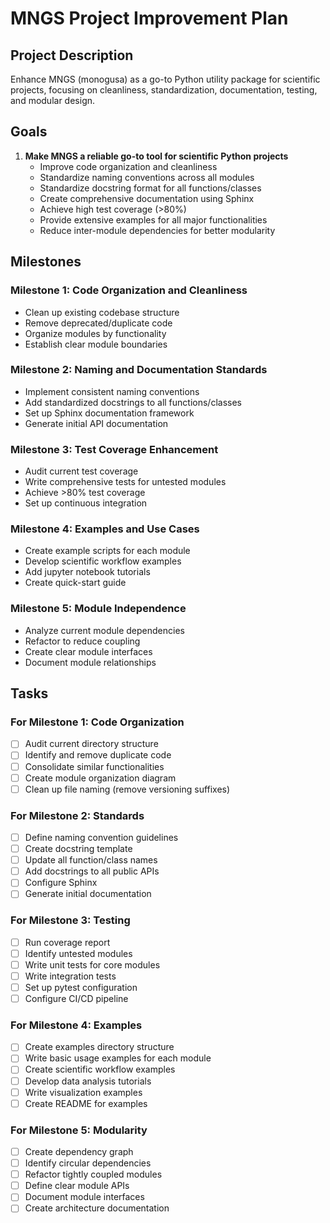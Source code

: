 # MNGS Project Improvement Plan

## Project Description
Enhance MNGS (monogusa) as a go-to Python utility package for scientific projects, focusing on cleanliness, standardization, documentation, testing, and modular design.

## Goals
1. **Make MNGS a reliable go-to tool for scientific Python projects**
   - Improve code organization and cleanliness
   - Standardize naming conventions across all modules
   - Standardize docstring format for all functions/classes
   - Create comprehensive documentation using Sphinx
   - Achieve high test coverage (>80%)
   - Provide extensive examples for all major functionalities
   - Reduce inter-module dependencies for better modularity

## Milestones

### Milestone 1: Code Organization and Cleanliness
- Clean up existing codebase structure
- Remove deprecated/duplicate code
- Organize modules by functionality
- Establish clear module boundaries

### Milestone 2: Naming and Documentation Standards
- Implement consistent naming conventions
- Add standardized docstrings to all functions/classes
- Set up Sphinx documentation framework
- Generate initial API documentation

### Milestone 3: Test Coverage Enhancement
- Audit current test coverage
- Write comprehensive tests for untested modules
- Achieve >80% test coverage
- Set up continuous integration

### Milestone 4: Examples and Use Cases
- Create example scripts for each module
- Develop scientific workflow examples
- Add jupyter notebook tutorials
- Create quick-start guide

### Milestone 5: Module Independence
- Analyze current module dependencies
- Refactor to reduce coupling
- Create clear module interfaces
- Document module relationships

## Tasks

### For Milestone 1: Code Organization
- [ ] Audit current directory structure
- [ ] Identify and remove duplicate code
- [ ] Consolidate similar functionalities
- [ ] Create module organization diagram
- [ ] Clean up file naming (remove versioning suffixes)

### For Milestone 2: Standards
- [ ] Define naming convention guidelines
- [ ] Create docstring template
- [ ] Update all function/class names
- [ ] Add docstrings to all public APIs
- [ ] Configure Sphinx
- [ ] Generate initial documentation

### For Milestone 3: Testing
- [ ] Run coverage report
- [ ] Identify untested modules
- [ ] Write unit tests for core modules
- [ ] Write integration tests
- [ ] Set up pytest configuration
- [ ] Configure CI/CD pipeline

### For Milestone 4: Examples
- [ ] Create examples directory structure
- [ ] Write basic usage examples for each module
- [ ] Create scientific workflow examples
- [ ] Develop data analysis tutorials
- [ ] Write visualization examples
- [ ] Create README for examples

### For Milestone 5: Modularity
- [ ] Create dependency graph
- [ ] Identify circular dependencies
- [ ] Refactor tightly coupled modules
- [ ] Define clear module APIs
- [ ] Document module interfaces
- [ ] Create architecture documentation